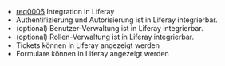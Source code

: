  * [req0006](https://github.com/PolitAktiv/politaktiv-requirements/tree/master/en/requirements/req0006.md) Integration in Liferay
  * Authentifizierung und Autorisierung ist in Liferay integrierbar.
  * (optional) Benutzer-Verwaltung ist in Liferay integrierbar.
  * (optional) Rollen-Verwaltung ist in Liferay integrierbar.
  * Tickets können in Liferay angezeigt werden
  * Formulare können in Liferay angezeigt werden